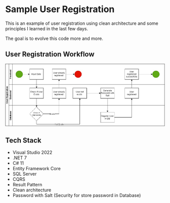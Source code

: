  
# Sample User Registration
This is an example of user registration using clean architecture and some principles I learned in the last few days.

The goal is to evolve this code more and more.

## User Registration Workflow
![App Screenshot](https://github.com/rodrigosbrito/UserRegistration/blob/main/User%20Registration.jpg?raw=true)

## Tech Stack  

- Visual Studio 2022
- .NET 7
- C# 11
- Entity Framework Core
- SQL Server
- CQRS
- Result Pattern
- Clean architecture
- Password with Salt (Security for store password in Database)
